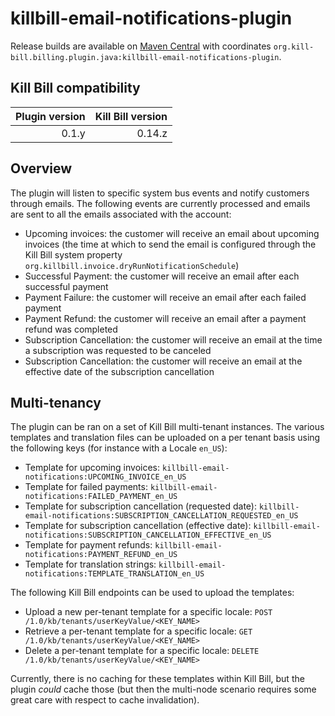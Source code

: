 killbill-email-notifications-plugin
===================================

Release builds are available on [Maven Central](http://search.maven.org/#search%7Cga%7C1%7Cg%3A%22org.kill-bill.billing.plugin.java%22%20AND%20a%3A%22killbill-email-notifications-plugin%22) with coordinates `org.kill-bill.billing.plugin.java:killbill-email-notifications-plugin`.

Kill Bill compatibility
-----------------------

| Plugin version | Kill Bill version |
| -------------: | ----------------: |
| 0.1.y          | 0.14.z            |

Overview
--------

The plugin will listen to specific system bus events and notify customers through emails. The following events are currently processed and emails are sent to all the emails associated with the account:

* Upcoming invoices: the customer will receive an email about upcoming invoices (the time at which to send the email is configured through the Kill Bill system property `org.killbill.invoice.dryRunNotificationSchedule`)
* Successful Payment: the customer will receive an email after each successful payment
* Payment Failure: the customer will receive an email after each failed payment
* Payment Refund: the customer will receive an email after a payment refund was completed
* Subscription Cancellation: the customer will receive an email at the time a subscription was requested to be canceled
* Subscription Cancellation: the customer will receive an email at the effective date of the subscription cancellation

Multi-tenancy
-------------

The plugin can be ran on a set of Kill Bill multi-tenant instances. The various templates and translation files can be uploaded on a per tenant basis using the following keys (for instance with a Locale `en_US`):

* Template for upcoming invoices: `killbill-email-notifications:UPCOMING_INVOICE_en_US` 
* Template for failed payments: `killbill-email-notifications:FAILED_PAYMENT_en_US`
* Template for subscription cancellation (requested date): `killbill-email-notifications:SUBSCRIPTION_CANCELLATION_REQUESTED_en_US`
* Template for subscription cancellation (effective date): `killbill-email-notifications:SUBSCRIPTION_CANCELLATION_EFFECTIVE_en_US`
* Template for payment refunds: `killbill-email-notifications:PAYMENT_REFUND_en_US`
* Template for translation strings: `killbill-email-notifications:TEMPLATE_TRANSLATION_en_US`

The following Kill Bill endpoints can be used to upload the templates:

* Upload a new per-tenant template for a specific locale: `POST /1.0/kb/tenants/userKeyValue/<KEY_NAME>`
* Retrieve a per-tenant template for a specific locale: `GET /1.0/kb/tenants/userKeyValue/<KEY_NAME>`
* Delete a per-tenant template for a specific locale: `DELETE /1.0/kb/tenants/userKeyValue/<KEY_NAME>`

Currently, there is no caching for these templates within Kill Bill, but the plugin *could* cache those (but then the multi-node scenario requires some great care with respect to cache invalidation).
